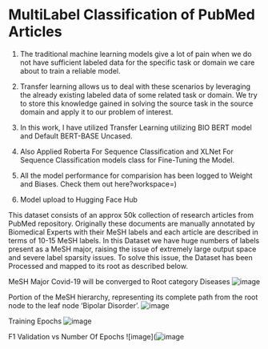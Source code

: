 # MultiLabel Classification of PubMed Articles 
 
1. The traditional machine learning models give a lot of pain when we do not have sufficient labeled data for the specific task or domain we care about to train a reliable model.

2. Transfer learning allows us to deal with these scenarios by leveraging the already existing labeled data of some related task or domain. We try to store this knowledge gained in solving the source task in the source domain and apply it to our problem of interest.

3. In this work, I have utilized Transfer Learning utilizing BIO BERT model and Default BERT-BASE Uncased.

4. Also Applied Roberta For Sequence Classification and XLNet For Sequence Classification models class for Fine-Tuning the Model.

5. All the model performance for comparision has been logged to Weight and Biases. Check them out here?workspace=)

6. Model upload to Hugging Face Hub

This dataset consists of an approx 50k collection of research articles from PubMed repository. Originally these documents are manually annotated by Biomedical Experts with their MeSH labels and each article are described in terms of 10-15 MeSH labels. In this Dataset we have huge numbers of labels present as a MeSH major, raising the issue of extremely large output space and severe label sparsity issues. To solve this issue, the Dataset has been Processed and mapped to its root as described below.

MeSH Major Covid-19 will be converged to Root category Diseases
![image](https://github.com/NerZ98/MultiLabel-Classification-of-PubMed-Articles-/assets/24356496/4db411bf-816e-4d48-87ef-31e8637278bf)

Portion of the MeSH hierarchy, representing its complete path from the root node to the leaf node ‘Bipolar Disorder’.
![image](https://github.com/NerZ98/MultiLabel-Classification-of-PubMed-Articles-/assets/24356496/2dc97499-5ee3-4852-b6b3-8ae53cb5ea78)

Training Epochs
![image](https://pasteboard.co/N9BVqxrtHMKs.png)

F1 Validation vs Number Of Epochs
![image](![image](https://github.com/NerZ98/MultiLabel-Classification-of-PubMed-Articles-/assets/24356496/64d78581-b469-483f-985a-3708a2842884)
